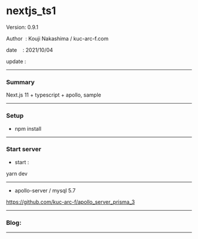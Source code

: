 ﻿# nextjs_ts1

 Version: 0.9.1

 Author  : Kouji Nakashima / kuc-arc-f.com

 date    : 2021/10/04

 update  : 

***
### Summary

Next.js 11 + typescript + apollo,  sample

***
### Setup

* npm install

***
### Start server
* start :

yarn dev

***
* apollo-server / mysql 5.7

https://github.com/kuc-arc-f/apollo_server_prisma_3

***
### Blog:


***

